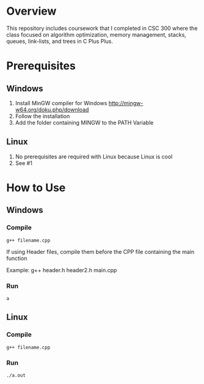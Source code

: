# Overview
This repository includes coursework that I completed in CSC 300 where the class focused on algorithm optimization, memory management, stacks, queues, link-lists, and trees in C Plus Plus.

# Prerequisites 

## Windows
1. Install MinGW compiler for Windows
http://mingw-w64.org/doku.php/download
2. Follow the installation
3. Add the folder containing MINGW to the PATH Variable

## Linux
1. No prerequisites are required with Linux because Linux is cool
2. See #1

# How to Use
## Windows
### Compile
```g++ filename.cpp```

If using Header files, compile them before the CPP file containing the main function

Example: g++ header.h header2.h main.cpp

### Run
```a```
## Linux

### Compile
```g++ filename.cpp```

### Run
```./a.out```